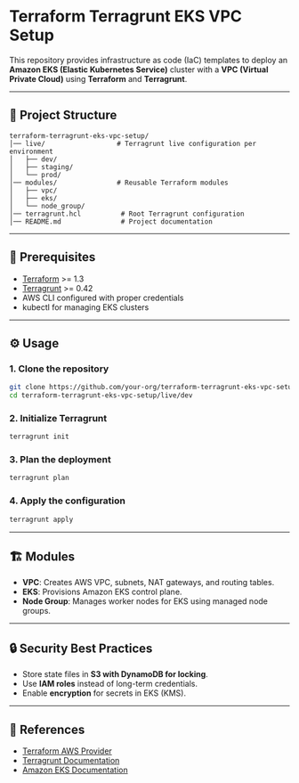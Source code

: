 # Terraform Terragrunt EKS VPC Setup

This repository provides infrastructure as code (IaC) templates to deploy an **Amazon EKS (Elastic Kubernetes Service)** cluster with a **VPC (Virtual Private Cloud)** using **Terraform** and **Terragrunt**.

---

## 📂 Project Structure

```
terraform-terragrunt-eks-vpc-setup/
│── live/                  # Terragrunt live configuration per environment
│   ├── dev/
│   ├── staging/
│   └── prod/
│── modules/               # Reusable Terraform modules
│   ├── vpc/
│   ├── eks/
│   └── node_group/
│── terragrunt.hcl          # Root Terragrunt configuration
│── README.md               # Project documentation
```

---

## 🚀 Prerequisites

- [Terraform](https://www.terraform.io/downloads.html) >= 1.3
- [Terragrunt](https://terragrunt.gruntwork.io/) >= 0.42
- AWS CLI configured with proper credentials
- kubectl for managing EKS clusters

---

## ⚙️ Usage

### 1. Clone the repository

```bash
git clone https://github.com/your-org/terraform-terragrunt-eks-vpc-setup.git
cd terraform-terragrunt-eks-vpc-setup/live/dev
```

### 2. Initialize Terragrunt

```bash
terragrunt init
```

### 3. Plan the deployment

```bash
terragrunt plan
```

### 4. Apply the configuration

```bash
terragrunt apply
```

---

## 🏗 Modules

- **VPC**: Creates AWS VPC, subnets, NAT gateways, and routing tables.
- **EKS**: Provisions Amazon EKS control plane.
- **Node Group**: Manages worker nodes for EKS using managed node groups.

---

## 🔒 Security Best Practices

- Store state files in **S3 with DynamoDB for locking**.
- Use **IAM roles** instead of long-term credentials.
- Enable **encryption** for secrets in EKS (KMS).

---

## 📖 References

- [Terraform AWS Provider](https://registry.terraform.io/providers/hashicorp/aws/latest)
- [Terragrunt Documentation](https://terragrunt.gruntwork.io/)
- [Amazon EKS Documentation](https://docs.aws.amazon.com/eks/latest/userguide/what-is-eks.html)
